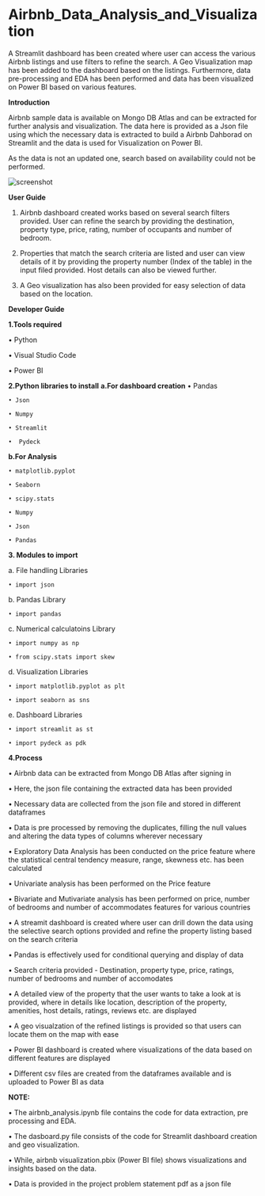 # Airbnb_Data_Analysis_and_Visualization

A Streamlit dashboard has been created where user can access the various Airbnb listings and use filters to refine the search. A Geo Visualization map has been added to the dashboard based on the listings. Furthermore, data pre-processing and EDA has been performed and data has been visualized on Power BI based on various features.

**Introduction**

Airbnb sample data is available on Mongo DB Atlas and can be extracted for further analysis and visualization. The data here is provided as a Json file using which the necessary data is extracted to build a Airbnb Dahborad on Streamlit and the data is used for Visualization on Power BI.

As the data is not an updated one, search based on availability could not be performed.

![screenshot](https://github.com/user-attachments/assets/e219d9a5-ee94-4818-8b23-ea9046f145c4)


**User Guide**

1. Airbnb dashboard created works based on several search filters provided. User can refine the search by providing the destination, property type, price, rating, number of occupants and number of bedroom.

2. Properties that match the search criteria are listed and user can view details of it by providing the property number (Index of the table) in the input filed provided. Host details can also be viewed further.
  
3. A Geo visualization has also been provided for easy selection of data based on the location.

**Developer Guide**

**1.Tools required**

  • Python

  • Visual Studio Code

  • Power BI

**2.Python libraries to install**
  **a.For dashboard creation**
    • Pandas

    • Json

    • Numpy

    • Streamlit

    •  Pydeck

  **b.For Analysis**

    • matplotlib.pyplot

    • Seaborn

    • scipy.stats

    • Numpy

    • Json

    • Pandas

**3. Modules to import**

  a. File handling Libraries

    • import json

  b. Pandas Library

    • import pandas

  c. Numerical calculatoins Library

    • import numpy as np

    • from scipy.stats import skew

  d. Visualization Libraries

    • import matplotlib.pyplot as plt

    • import seaborn as sns

  e. Dashboard Libraries

    • import streamlit as st

    • import pydeck as pdk

**4.Process**

  • Airbnb data can be extracted from Mongo DB Atlas after signing in

  • Here, the json file containing the extracted data has been provided

  • Necessary data are collected from the json file and stored in different dataframes

  • Data is pre processed by removing the duplicates, filling the null values and altering the data types of columns wherever necessary

  • Exploratory Data Analysis has been conducted on the price feature where the statistical central tendency measure, range, skewness etc. has been calculated

  • Univariate analysis has been performed on the Price feature
  
  • Bivariate and Mutivariate analysis has been performed on price, number of bedrooms and number of accommodates features for various countries

  • A streamit dashboard is created where user can drill down the data using the selective search options provided and refine the property listing based on the search criteria

  • Pandas is effectively used for conditional querying and display of data

  • Search criteria provided - Destination, property type, price, ratings, number of bedrooms and number of accomodates

  • A detailed view of the property that the user wants to take a look at is provided, where in details like location, description of the property, amenities, host details, ratings, reviews etc. are displayed

  • A geo visualzation of the refined listings is provided so that users can locate them on the map with ease

  • Power BI dashboard is created where visualizations of the data based on different features are displayed

  • Different csv files are created from the dataframes available and is uploaded to Power BI as data

  **NOTE:**

  • The airbnb_analysis.ipynb file contains the code for data extraction, pre processing and EDA. 
    
  • The dasboard.py file consists of the code for Streamlit dashboard creation and geo visualization. 
    
  • While, airbnb visualization.pbix (Power BI file) shows visualizations and insights based on the data.

  • Data is provided in the project problem statement pdf as a json file
